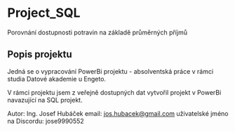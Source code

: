 # Project_SQL
Porovnání dostupnosti potravin na základě průměrných příjmů

## Popis projektu
Jedná se o vypracování PowerBi projektu - absolventská práce v rámci studia Datové akademie u Engeto.

V rámci projektu jsem z veřejně dostupných dat vytvořil projekt v PowerBi navazující na SQL projekt.

Autor: Ing. Josef Hubáček email: jos.hubacek@gmail.com uživatelské jméno na Discordu: jose9990552
